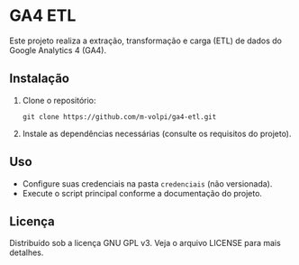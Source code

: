 # GA4 ETL

Este projeto realiza a extração, transformação e carga (ETL) de dados do Google Analytics 4 (GA4).

## Instalação

1. Clone o repositório:
   ```
   git clone https://github.com/m-volpi/ga4-etl.git
   ```
2. Instale as dependências necessárias (consulte os requisitos do projeto).

## Uso

- Configure suas credenciais na pasta `credenciais` (não versionada).
- Execute o script principal conforme a documentação do projeto.

## Licença

Distribuído sob a licença GNU GPL v3. Veja o arquivo LICENSE para mais detalhes.
